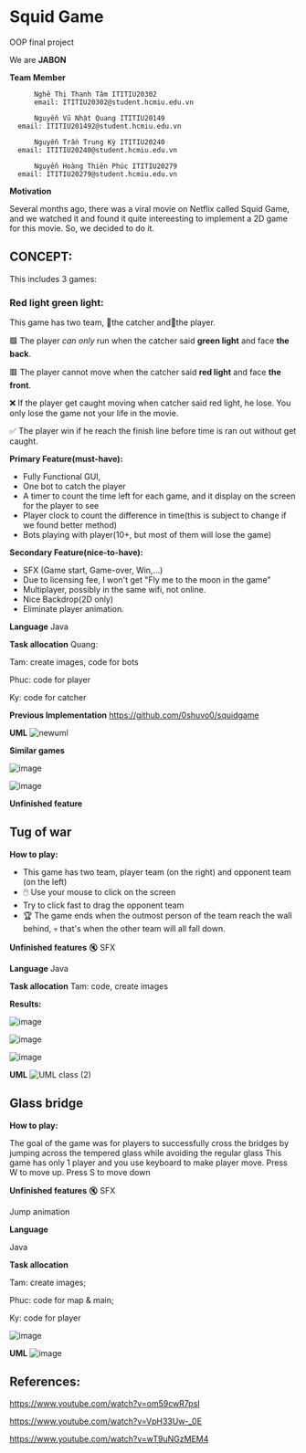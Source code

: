# Squid Game
OOP final project

We are **JABON**

**Team Member**

          Nghê Thị Thanh Tâm ITITIU20302
          email: ITITIU20302@student.hcmiu.edu.vn

          Nguyễn Vũ Nhật Quang ITITIU20149
	  email: ITITIU201492@student.hcmiu.edu.vn

          Nguyễn Trần Trung Kỳ ITITIU20240
	  email: ITITIU20240@student.hcmiu.edu.vn

          Nguyễn Hoàng Thiên Phúc ITITIU20279
	  email: ITITIU20279@student.hcmiu.edu.vn


**Motivation**

Several months ago, there was a viral movie on Netflix called Squid Game, and we watched it and found it quite intereesting to implement a 2D game for this movie. So, we decided to do it.

## CONCEPT:
This includes 3 games:

### Red light green light:
This game has two team, 👧the catcher and🏃the player.

🟩 The player _can only_ run when the catcher said **green light** and face **the back**.

🟥 The player cannot move when the catcher said **red light** and face **the front**. 

❌ If the player get caught moving when catcher said red light, he lose. You only lose the game not your life in the movie.

✅ The player win if he reach the finish line before time is ran out without get caught.


**Primary Feature(must-have):**
- Fully Functional GUI,
- One bot to catch the player
- A timer to count the time left for each game, and it display on the screen for the player to see
- Player clock to count the difference in time(this is subject to change if we found better method)
- Bots playing with player(10+, but most of them will lose the game)

**Secondary Feature(nice-to-have):**
          
- SFX (Game start, Game-over, Win,...)
- Due to licensing fee, I won't get "Fly me to the moon in the game"
- Multiplayer, possibly in the same wifi, not online.
- Nice Backdrop(2D only)
- Eliminate player animation.

**Language**
Java

**Task allocation**
Quang:

Tam: create images, code for bots

Phuc: code for player

Ky: code for catcher


**Previous Implementation**
  https://github.com/0shuvo0/squidgame
  
**UML**
![newuml](https://user-images.githubusercontent.com/93000383/173159124-f0f0c175-52f1-4d4d-b6d3-2d87e6fbd7ad.png)

**Similar games**


![image](https://user-images.githubusercontent.com/91868406/164357756-f3965c2a-67e1-45fc-9da8-9d287902ee67.png)

![image](https://user-images.githubusercontent.com/91868406/164366225-3240c794-98cb-4e15-a6bd-0ba001f01ed2.png)

**Unfinished feature**

## Tug of war

**How to play:**
- This game has two team, player team (on the right) and opponent team (on the left)
- :computer_mouse: Use your mouse to click on the screen
- Try to click fast to drag the opponent team
- :trophy: The game ends when the outmost person of the team reach the wall behind, :skull: that's when the other team will all fall down.

**Unfinished features**
:mute: SFX

**Language**
Java

**Task allocation**
Tam: code, create images

**Results:**

![image](https://user-images.githubusercontent.com/91868406/173172780-f6bbadf6-1749-4d8c-a850-cee756efcc32.png)

![image](https://user-images.githubusercontent.com/91868406/173172793-d6b7a9ba-3ea9-4ea3-a600-a1a90f1dcf16.png)

![image](https://user-images.githubusercontent.com/91868406/173172816-e57e67bf-141f-4495-bea5-d6de6bb12a4c.png)


**UML**
![UML class (2)](https://user-images.githubusercontent.com/91868406/173173000-35d9ccad-af67-44b2-a95b-d775a3bf9484.png)


## Glass bridge

**How to play:**

The goal of the game was for players to successfully cross the bridges by jumping across the tempered glass while avoiding the regular glass
This game has only 1 player and you use keyboard to make player move.
	Press W to move up.
	Press S to move down

**Unfinished features**
:mute: SFX

Jump animation

**Language** 

Java


**Task allocation**

Tam: create images;
 
Phuc: code for map & main;

Ky: code for player



![image](https://user-images.githubusercontent.com/91868450/173168691-2b7f6020-1c83-4898-8561-b8fb4024a995.png)


**UML**
![image](https://user-images.githubusercontent.com/91868450/173116364-3a3ca030-fb3a-4c2b-8e7b-0f39d2ecd63f.png)


## References: 
https://www.youtube.com/watch?v=om59cwR7psI 

https://www.youtube.com/watch?v=VpH33Uw-_0E

https://www.youtube.com/watch?v=wT9uNGzMEM4
